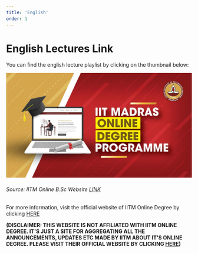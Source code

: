 ```yaml
---
title: 'English'
order: 1
---
```


# English Lectures Link

You can find the english lecture playlist by clicking on the thumbnail below:

[![English Lecture playlist](../images/iitm_yt.jpg)](https://youtu.be/VbeS-GMWsJ0 "English Lecture playlist")

###### Source: IITM Online B.Sc Website [LINK](https://onlinedegree.iitm.ac.in/)

For more information, visit the official website of IITM Online Degree by clicking [HERE](https://onlinedegree.iitm.ac.in/)

**(DISCLAIMER: THIS WEBSITE IS NOT AFFILIATED WITH IITM ONLINE DEGREE. IT'S JUST A SITE FOR AGGREGATING ALL THE ANNOUNCEMENTS,
UPDATES ETC MADE BY IITM ABOUT IT'S ONLINE DEGREE. PLEASE VISIT THEIR OFFICIAL WEBSITE BY CLICKING [HERE](https://onlinedegree.iitm.ac.in/))**